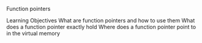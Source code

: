 Function pointers

Learning Objectives
What are function pointers and how to use them
What does a function pointer exactly hold
Where does a function pointer point to in the virtual memory

